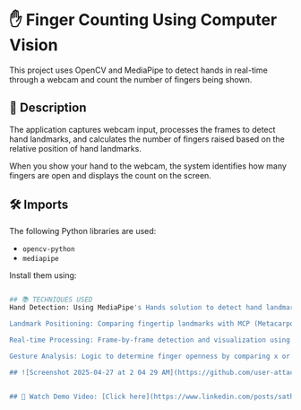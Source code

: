# ✋ Finger Counting Using Computer Vision

This project uses OpenCV and MediaPipe to detect hands in real-time through a webcam and count the number of fingers being shown.

## 📄 Description

The application captures webcam input, processes the frames to detect hand landmarks, and calculates the number of fingers raised based on the relative position of hand landmarks.

When you show your hand to the webcam, the system identifies how many fingers are open and displays the count on the screen.

## 🛠️ Imports

The following Python libraries are used:

- `opencv-python`
- `mediapipe`

Install them using:

```bash

## 📚 TECHNIQUES USED 
Hand Detection: Using MediaPipe's Hands solution to detect hand landmarks.

Landmark Positioning: Comparing fingertip landmarks with MCP (Metacarpophalangeal) joint landmarks.

Real-time Processing: Frame-by-frame detection and visualization using OpenCV.

Gesture Analysis: Logic to determine finger openness by comparing x or y coordinates.

## ![Screenshot 2025-04-27 at 2 04 29 AM](https://github.com/user-attachments/assets/212732c5-53c3-4b9e-b4c3-399df1a3dd24)


## 🎥 Watch Demo Video: [Click here](https://www.linkedin.com/posts/sathiyapriya-s-22ucs048_artificialintelligence-machinelearning-computervision-activity-7237462540744564736-0FuA?utm_source=share&utm_medium=member_desktop&rcm=ACoAAEKubiABTjioeFLfoGOrHXFNNCGvYJ6moX8)


